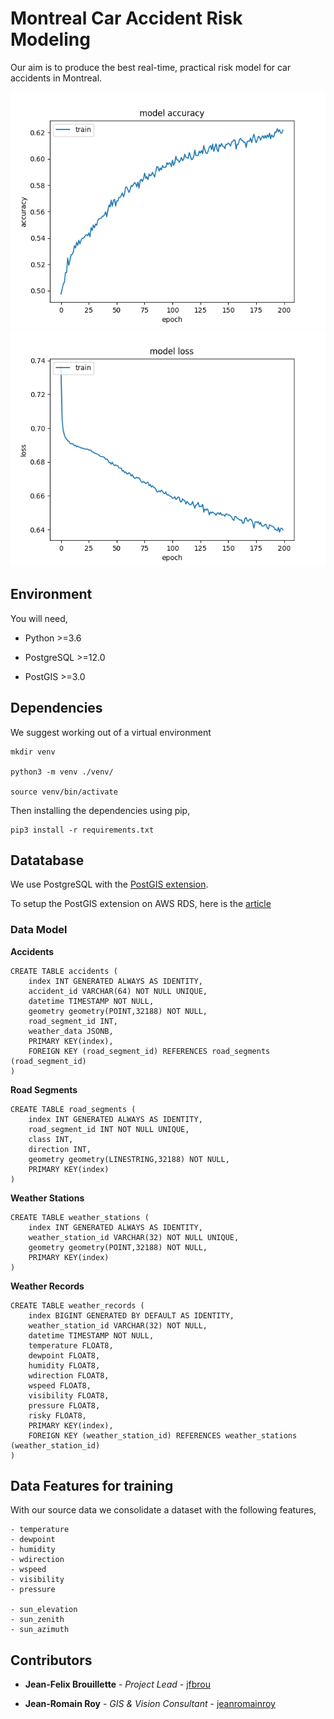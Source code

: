 # Montreal Car Accident Risk Modeling

Our aim is to produce the best real-time, practical risk model for car accidents in Montreal.

![Accuracy](./Figures/accuracy.png)
![Loss](./Figures/loss.png)

## Environment

You will need,

 - Python >=3.6

 - PostgreSQL >=12.0

 - PostGIS >=3.0


## Dependencies

We suggest working out of a virtual environment

    mkdir venv

    python3 -m venv ./venv/

    source venv/bin/activate


Then installing the dependencies using pip,

    pip3 install -r requirements.txt


## Datatabase

We use PostgreSQL with the [PostGIS extension](https://postgis.net/).

To setup the PostGIS extension on AWS RDS, here is the [article](https://docs.aws.amazon.com/AmazonRDS/latest/UserGuide/Appendix.PostgreSQL.CommonDBATasks.html#Appendix.PostgreSQL.CommonDBATasks.PostGIS)


### Data Model

**Accidents**

    CREATE TABLE accidents (
        index INT GENERATED ALWAYS AS IDENTITY,
        accident_id VARCHAR(64) NOT NULL UNIQUE,
        datetime TIMESTAMP NOT NULL,
        geometry geometry(POINT,32188) NOT NULL,
        road_segment_id INT,
        weather_data JSONB,
        PRIMARY KEY(index),
        FOREIGN KEY (road_segment_id) REFERENCES road_segments (road_segment_id)
    )


**Road Segments**

    CREATE TABLE road_segments (
        index INT GENERATED ALWAYS AS IDENTITY,
        road_segment_id INT NOT NULL UNIQUE,
        class INT,
        direction INT,
        geometry geometry(LINESTRING,32188) NOT NULL,
        PRIMARY KEY(index)
    )


**Weather Stations**

    CREATE TABLE weather_stations (
        index INT GENERATED ALWAYS AS IDENTITY,
        weather_station_id VARCHAR(32) NOT NULL UNIQUE,
        geometry geometry(POINT,32188) NOT NULL,
        PRIMARY KEY(index)
    )


**Weather Records**

    CREATE TABLE weather_records (
        index BIGINT GENERATED BY DEFAULT AS IDENTITY,
        weather_station_id VARCHAR(32) NOT NULL,
        datetime TIMESTAMP NOT NULL,
        temperature FLOAT8,
        dewpoint FLOAT8,
        humidity FLOAT8,
        wdirection FLOAT8,
        wspeed FLOAT8,
        visibility FLOAT8,
        pressure FLOAT8,
        risky FLOAT8,
        PRIMARY KEY(index),
        FOREIGN KEY (weather_station_id) REFERENCES weather_stations (weather_station_id)
    )



## Data Features for training

With our source data we consolidate a dataset with the following features,

    - temperature
    - dewpoint
    - humidity
    - wdirection
    - wspeed
    - visibility
    - pressure

    - sun_elevation
    - sun_zenith
    - sun_azimuth


## Contributors

* **Jean-Felix Brouillette** - *Project Lead* - [jfbrou](https://github.com/jfbrou)

* **Jean-Romain Roy** - *GIS & Vision Consultant* - [jeanromainroy](https://github.com/jeanromainroy)
